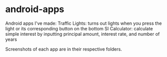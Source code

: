 ﻿# android-apps
Android apps I've made:
Traffic Lights: turns out lights when you press the light or its corresponding button on the bottom 
SI Calculator: calculate simple interest by inputting principal amount, interest rate, and number of years

Screenshots of each app are in their respective folders.
